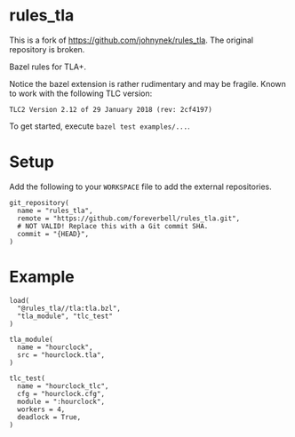 # rules_tla

This is a fork of https://github.com/johnynek/rules_tla. The original repository
is broken.

Bazel rules for TLA+.

Notice the bazel extension is rather rudimentary and may be fragile. Known to
work with the following TLC version:

```text
TLC2 Version 2.12 of 29 January 2018 (rev: 2cf4197)
```

To get started, execute `bazel test examples/...`.

# Setup

Add the following to your `WORKSPACE` file to add the external repositories.

```
git_repository(
  name = "rules_tla",
  remote = "https://github.com/foreverbell/rules_tla.git",
  # NOT VALID! Replace this with a Git commit SHA.
  commit = "{HEAD}",
)
```

# Example

```bazel
load(
  "@rules_tla//tla:tla.bzl",
  "tla_module", "tlc_test"
)

tla_module(
  name = "hourclock",
  src = "hourclock.tla",
)

tlc_test(
  name = "hourclock_tlc",
  cfg = "hourclock.cfg",
  module = ":hourclock",
  workers = 4,
  deadlock = True,
)
```
